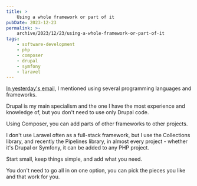 ```yaml
---
title: >
    Using a whole framework or part of it
pubDate: 2023-12-23
permalink: >-
    archive/2023/12/23/using-a-whole-framework-or-part-of-it
tags:
    - software-development
    - php
    - composer
    - drupal
    - symfony
    - laravel
---
```


[In yesterday's email][yesterday], I mentioned using several programming languages and frameworks.

Drupal is my main specialism and the one I have the most experience and knowledge of, but you don't need to use only Drupal code.

Using Composer, you can add parts of other frameworks to other projects.

I don't use Laravel often as a full-stack framework, but I use the Collections library, and recently the Pipelines library, in almost every project - whether it's Drupal or Symfony, it can be added to any PHP project.

Start small, keep things simple, and add what you need.

You don't need to go all in on one option, you can pick the pieces you like and that work for you.

[yesterday]: https://www.oliverdavies.uk/archive/2023/12/22/best-language-cms-or-framework
